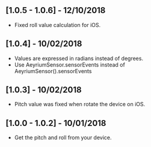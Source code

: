 ## [1.0.5 - 1.0.6] -  12/10/2018

* Fixed roll value calculation for iOS.

## [1.0.4] -  10/02/2018

* Values are expressed in radians instead of degrees.
* Use AeyriumSensor.sensorEvents instead of AeyriumSensor().sensorEvents

## [1.0.3] -  10/02/2018

* Pitch value was fixed when rotate the device on iOS.

## [1.0.0 - 1.0.2] -  10/01/2018

* Get the pitch and roll from your device.
